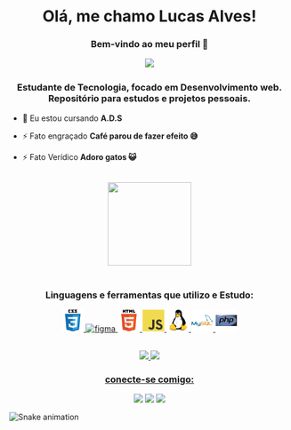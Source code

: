 
<h1 align="center">Olá, me chamo Lucas Alves!</h1>

<h3 align="center"> Bem-vindo ao meu perfil 👋</h3>

<div align="center"><img src="https://user-images.githubusercontent.com/82294911/125177155-e310fd80-e1af-11eb-981f-1cde10493061.png"></div>
<h3 align="center">Estudante de Tecnologia, focado em Desenvolvimento web. Repositório para estudos e projetos pessoais.</h3>



- 🌱 Eu estou cursando **A.D.S**

- ⚡ Fato engraçado **Café parou de fazer efeito 😅**
- ⚡ Fato Verídico **Adoro gatos 😺**

<br>
<div align="center">
<img width="150px" height="150px" src="https://media0.giphy.com/media/gwjociZExlDqAJWXgO/giphy.gif?cid=ecf05e479yk7rxvya71ix2khj8s3w69sydolglxavcslo88h&rid=giphy.gif&ct=g">
</div>
<br>

<h3 align="center">Linguagens e ferramentas que utilizo e Estudo:</h3>


<p align="center">
<a href="https://www.w3schools.com/css/" target="_blank">
<img src="https://raw.githubusercontent.com/devicons/devicon/master/icons/css3/css3-original-wordmark.svg" alt="css3" width="40" height="40"/>
</a> <a href="https://git-scm.com/" target="_blank"> <img src="https://upload.wikimedia.org/wikipedia/commons/3/3f/Git_icon.svg" alt="figma" width="40" height="40"/></a><a href="https://www.w3.org/html/" target="_blank"> <img src="https://raw.githubusercontent.com/devicons/devicon/master/icons/html5/html5-original-wordmark.svg" alt="html5" width="40" height="40"/> </a> 

<a href="https://developer.mozilla.org/en-US/docs/Web/JavaScript" target="_blank">
<img src="https://raw.githubusercontent.com/devicons/devicon/master/icons/javascript/javascript-original.svg" alt="javascript" width="40" height="40"/> </a><a href="https://www.linux.org/" target="_blank"> <img src="https://raw.githubusercontent.com/devicons/devicon/master/icons/linux/linux-original.svg" alt="linux" width="40" height="40"/> 
</a><a href="https://www.mysql.com/" target="_blank"> <img src="https://raw.githubusercontent.com/devicons/devicon/master/icons/mysql/mysql-original-wordmark.svg" alt="mysql" width="40" height="40"/> 
</a><a href="https://www.php.net" target="_blank"> <img src="https://raw.githubusercontent.com/devicons/devicon/master/icons/php/php-original.svg" alt="php" width="40" height="40"/> 
</a>

</p>

<br>

<div align="center">
<a href="https://github.com/LucaAlvess">
<img height="180em" src="https://github-readme-stats.vercel.app/api/top-langs/?username=LucaAlvess&layout=compact&langs_count=7&theme=dracula"/>
<img height="180em" src="https://github-readme-stats.vercel.app/api?username=LucaAlvess&show_icons=true&theme=dracula&include_all_commits=true&count_private=true"/>
</div>


<h3 align="center">conecte-se comigo:</h3>


<div align="center">
<a href="https://instagram.com/nuscasalves" target="_blank"><img src="https://img.shields.io/badge/-Instagram-%23E4405F?style=for-the-badge&logo=instagram&logoColor=white" target="_blank"></a>
<a href = "mailto:lucas-alves-mota@hotmail.com"><img src="https://img.shields.io/badge/Gmail-D14836?style=for-the-badge&logo=gmail&logoColor=white" target="_blank"></a>
<a href="https://www.linkedin.com/in/lucas-alves-da-mota-/" target="_blank"><img src="https://img.shields.io/badge/-LinkedIn-%230077B5?style=for-the-badge&logo=linkedin&logoColor=white" target="_blank"></a>   
</div>

![Snake animation](https://github.com/LucaAlvess/LucaAlvess/blob/output/github-contribution-grid-snake.svg)
